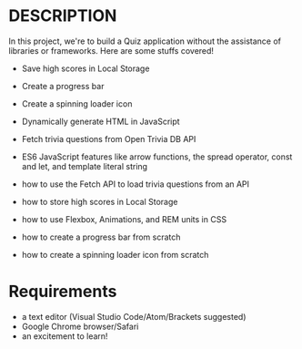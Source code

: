 # DESCRIPTION

In this project, we're to build a Quiz application without the assistance 
of libraries or frameworks. Here are some stuffs covered!

* Save high scores in Local Storage

* Create a progress bar

* Create a spinning loader icon

* Dynamically generate HTML in JavaScript

* Fetch trivia questions from Open Trivia DB API

* ES6 JavaScript features like arrow functions, the spread operator, const and let, and template literal string
* how to use the Fetch API to load trivia questions from an API
* how to store high scores in Local Storage
* how to use Flexbox, Animations, and REM units in CSS
* how to create a progress bar from scratch
* how to create a spinning loader icon from scratch

# Requirements

* a text editor (Visual Studio Code/Atom/Brackets suggested)
* Google Chrome browser/Safari
* an excitement to learn!
